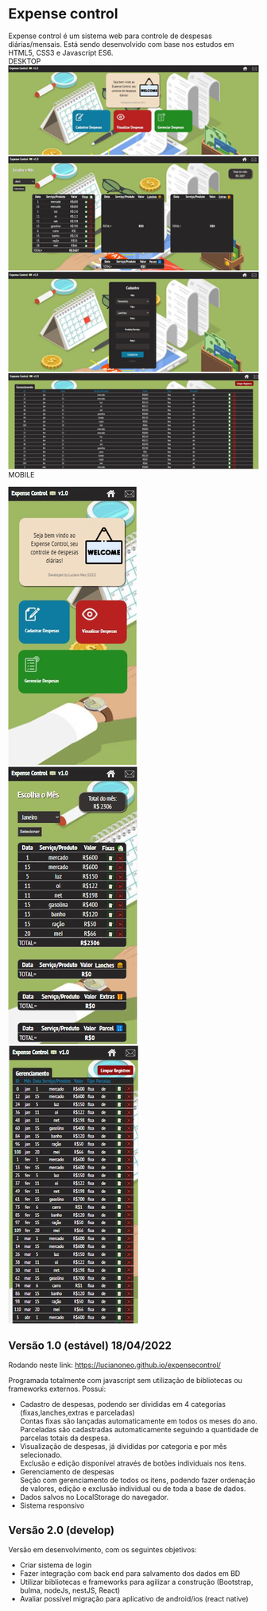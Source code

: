 # Expense control
Expense control é um sistema web para controle de despesas diárias/mensais.
Está sendo desenvolvido com base nos estudos em HTML5, CSS3 e Javascript ES6.
<br>
DESKTOP
<img src='screen1.jpg'>
<img src='screen2.jpg'>
<img src='screen3.jpg'>
<img src='screen4.jpg'>
<br>
MOBILE
<p align:center>
<img src='screenmobile1.jpg'>
<img src='screenmobile2.jpg'>
<img src='screenmobile3.jpg'>
</p>


## Versão 1.0 (estável) 18/04/2022
Rodando neste link:
https://lucianoneo.github.io/expensecontrol/

Programada totalmente com javascript sem utilização de bibliotecas ou frameworks externos.
Possui:
- Cadastro de despesas, podendo ser divididas em 4 categorias (fixas,lanches,extras e parceladas)<br>
Contas fixas são lançadas automaticamente em todos os meses do ano.<br>
Parceladas são cadastradas automaticamente seguindo a quantidade de parcelas totais da despesa.
- Visualização de despesas, já divididas por categoria e por mês selecionado.<br>
Exclusão e edição disponível através de botões individuais nos itens.
- Gerenciamento de despesas<br>
Seção com gerenciamento de todos os itens, podendo fazer ordenação de valores, edição e exclusão individual ou de toda a base de dados.
- Dados salvos no LocalStorage do navegador.
- Sistema responsivo

## Versão 2.0 (develop)
Versão em desenvolvimento, com os seguintes objetivos:
- Criar sistema de login
- Fazer integração com back end para salvamento dos dados em BD
- Utilizar bibliotecas e frameworks para agilizar a construção (Bootstrap, bulma, nodeJs, nestJS, React)
- Avaliar possível migração para aplicativo de android/ios (react native)

